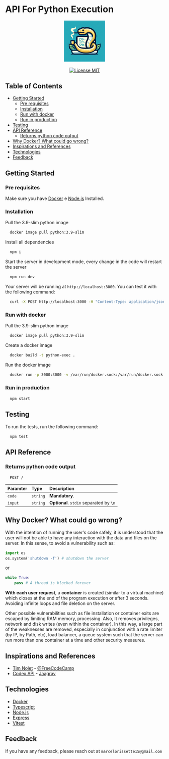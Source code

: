 # API For Python Execution

<p id="start" align="center">
<a href="#start">
  <img height="130rem" align="center" src="https://raw.githubusercontent.com/marcelo-schreiber/run-user-code-SaaS/master/img/logo.jpg" alt="logo">
</a>
<br>
<br>
<a href="https://github.com/marcelo-schreiber/run-user-code-SaaS/blob/master/LICENSE.md">
  <img src="https://img.shields.io/github/license/marcelo-schreiber/run-user-code-SaaS?style=for-the-badge"  align="center" alt="License MIT" />
</a>
</p>

## Table of Contents

* [Getting Started](#getting-started)
  * [Pre requisites](#pre-requisites)
  * [Installation](#installation)
  * [Run with docker](#run-with-docker)
  * [Run in production](#run-in-production)
* [Testing](#testing)
* [API Reference](#api-reference)
  * [Returns python code output](#returns-python-code-output)
* [Why Docker? What could go wrong?](#why-docker-what-could-go-wrong)
* [Inspirations and References](#inspirations-and-references)
* [Technologies](#technologies)
* [Feedback](#feedback)

## Getting Started

### Pre requisites

Make sure you have [Docker](https://www.docker.com/) e [Node.js](https://nodejs.org/en/) Installed.

### Installation

Pull the 3.9-slim python image

```bash
  docker image pull python:3.9-slim
```

Install all dependencies

```bash
  npm i
```

Start the server in development mode, every change in the code will restart the server

```bash
  npm run dev
```

Your server will be running at `http://localhost:3000`. You can test it with the following command:

```bash
  curl -X POST http://localhost:3000 -H "Content-Type: application/json" -d '{"code": "print('Hello, World!')"}'
```

### Run with docker

Pull the 3.9-slim python image

```bash
  docker image pull python:3.9-slim
```

Create a docker image

```bash
  docker build -t python-exec .
```

Run the docker image

```bash
  docker run -p 3000:3000 -v /var/run/docker.sock:/var/run/docker.sock --name python-exec python-exec
```

### Run in production

```bash
  npm start
```

## Testing

To run the tests, run the following command:

```bash
  npm test
```

## API Reference

### Returns python code output

```http
  POST /
```

| Paramter   | Type       | Description                           |
| :---------- | :--------- | :---------------------------------- |
| `code` | `string` | **Mandatory**.|
| `input` | `string` | **Optional**. `stdin` separated by `\n`|

## Why Docker? What could go wrong?

With the intention of running the user's code safely, it is understood that the user will not be able to have any interaction with the data and files on the server.
In this sense, to avoid a vulnerability such as:

```python
import os
os.system('shutdown -f') # shutdown the server
```

or

```python
while True: 
    pass # A thread is blocked forever
```

**With each user request**, a **container** is created (similar to a virtual machine) which closes at the end of the program execution or after 3 seconds.
Avoiding infinite loops and file deletion on the server.
  
Other possible vulnerabilities such as file installation or container exits are escaped by limiting RAM memory, processing. Also, It removes privileges, network and disk writes (even within the container).
In this way, a large part of the weaknesses are removed, especially in conjunction with a rate limiter (by IP, by Path, etc), load balancer, a queue system such that the server can run more than one container at a time and other security measures.

## Inspirations and References

* [Tim Nolet](https://www.freecodecamp.org/news/running-untrusted-javascript-as-a-saas-is-hard-this-is-how-i-tamed-the-demons-973870f76e1c/) - [@FreeCodeCamp](https://www.freecodecamp.org/)
* [Codex API](https://github.com/Jaagrav/CodeX-API) - [Jaagrav](https://github.com/Jaagrav)

## Technologies

* [Docker](https://www.docker.com/)
* [Typescript](https://www.typescriptlang.org/)
* [Node.js](https://nodejs.org/en/)
* [Express](https://expressjs.com/)
* [Vitest](https://vitest.dev/)

## Feedback

If you have any feedback, please reach out at `marcelorissette15@gmail.com`
